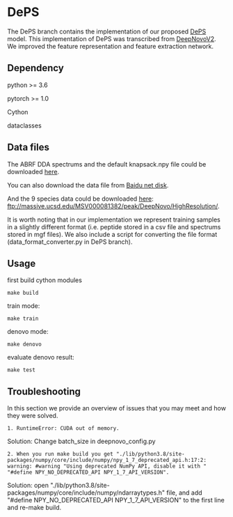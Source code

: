 # DePS

The DePS branch contains the implementation of our proposed [DePS](https://arxiv.org/abs/2203.08820) model. This implementation of DePS was transcribed from [DeepNovoV2](https://github.com/volpato30/DeepNovoV2). We improved the feature representation and feature extraction network.

## Dependency
python >= 3.6

pytorch >= 1.0

Cython

dataclasses

## Data files

The ABRF DDA spectrums and the default knapsack.npy file could be downloaded [here](https://drive.google.com/drive/folders/1sS9fTUjcwQukUVCXLzAUufbpR0UjJfSc?usp=sharing).

You can also download the data file from [Baidu net disk](https://pan.baidu.com/s/1TuvFT1A0wUPu4z8X5bvdLw?pwd=2022).

And the 9 species data could be downloaded [here](ftp://massive.ucsd.edu/MSV000081382/peak/DeepNovo/HighResolution/): ftp://massive.ucsd.edu/MSV000081382/peak/DeepNovo/HighResolution/. 

It is worth noting that
 in our implementation we represent training samples in a slightly different format (i.e. peptide stored in a csv file and spectrums stored in mgf files).
 We also include a script for converting the file format (data_format_converter.py in DePS branch).

## Usage
first build cython modules

~~~
make build
~~~

train mode:

~~~
make train
~~~

denovo mode:

~~~
make denovo
~~~

evaluate denovo result:

~~~
make test
~~~


## Troubleshooting

In this section we provide an overview of issues that you may meet and how they were solved.

```shell
1. RuntimeError: CUDA out of memory.
```
Solution:
Change batch_size in deepnovo_config.py

```shell
2. When you run make build you get "./lib/python3.8/site-packages/numpy/core/include/numpy/npy_1_7_deprecated_api.h:17:2: warning: #warning "Using deprecated NumPy API, disable it with " "#define NPY_NO_DEPRECATED_API NPY_1_7_API_VERSION".
```
Solution:
open "./lib/python3.8/site-packages/numpy/core/include/numpy/ndarraytypes.h" file, and add "#define NPY_NO_DEPRECATED_API NPY_1_7_API_VERSION" to the first line and re-make build.
